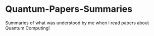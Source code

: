 # Quantum-Papers-Summaries
Summaries of what was understood by me when i read papers about Quantum Computing!
